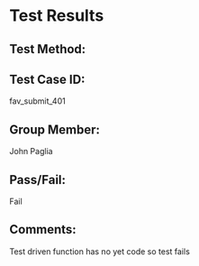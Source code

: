 # Test Results

## Test Method:

## Test Case ID:
fav_submit_401

## Group Member:
John Paglia

## Pass/Fail:
Fail

## Comments:
Test driven function has no yet code so test fails